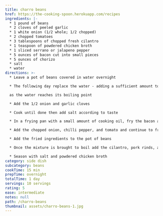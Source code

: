 ```yaml
---
title: charro beans
href: https://the-cooking-spoon.herokuapp.com/recipes
ingredients: |-
  * 1 pound of beans
  * 2 cloves of peeled garlic
  * 1 white onion (1/2 whole; 1/2 chopped)
  * 2 chopped tomatoes
  * 3 tablespoons of chopped fresh cilantro
  * 1 teaspoon of powdered chicken broth
  * 1 sliced serrano or jalapeno pepper
  * 5 ounces of bacon cut into small pieces
  * 5 ounces of chorizo
  * salt
  * water
directions: >-
  * Leave a pot of beans covered in water overnight

  * The following day replace the water - adding a sufficient amount to begin cooking

  as the water reaches its boiling point

  * Add the 1/2 onion and garlic cloves

  * Cook until done then add salt according to taste

  * In a frying pan with a small amount of cooking oil, fry the bacon and chorizo for about 4-5 minutes

  * Add the chopped onion, chilli pepper, and tomato and continue to fry

  * Add the fried ingredients to the pot of beans

  * Once the mixture is brought to boil add the cilantro, pork rinds, and sausages

  * Season with salt and powdered chicken broth
category: side dish
subcategory: beans
cookTime: 15 min
prepTime: overnight
totalTime: 1 day
servings: 10 servings
rating: 5
ease: intermediate
notes: null
path: /charro-beans
thumbnail: assets/charro-beans-1.jpg
---
```

